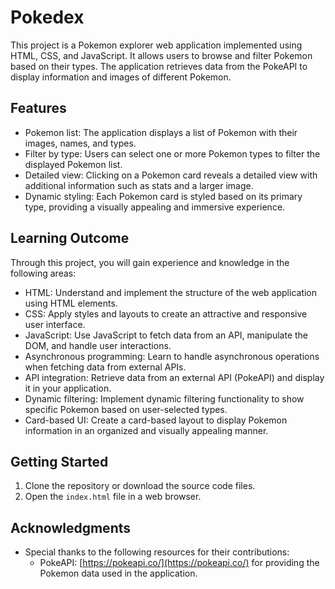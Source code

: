 # Pokedex

This project is a Pokemon explorer web application implemented using HTML, CSS, and JavaScript. It allows users to browse and filter Pokemon based on their types. The application retrieves data from the PokeAPI to display information and images of different Pokemon.

## Features

- Pokemon list: The application displays a list of Pokemon with their images, names, and types.
- Filter by type: Users can select one or more Pokemon types to filter the displayed Pokemon list.
- Detailed view: Clicking on a Pokemon card reveals a detailed view with additional information such as stats and a larger image.
- Dynamic styling: Each Pokemon card is styled based on its primary type, providing a visually appealing and immersive experience.

## Learning Outcome

Through this project, you will gain experience and knowledge in the following areas:

- HTML: Understand and implement the structure of the web application using HTML elements.
- CSS: Apply styles and layouts to create an attractive and responsive user interface.
- JavaScript: Use JavaScript to fetch data from an API, manipulate the DOM, and handle user interactions.
- Asynchronous programming: Learn to handle asynchronous operations when fetching data from external APIs.
- API integration: Retrieve data from an external API (PokeAPI) and display it in your application.
- Dynamic filtering: Implement dynamic filtering functionality to show specific Pokemon based on user-selected types.
- Card-based UI: Create a card-based layout to display Pokemon information in an organized and visually appealing manner.

## Getting Started

1. Clone the repository or download the source code files.
2. Open the `index.html` file in a web browser.

## Acknowledgments

- Special thanks to the following resources for their contributions:
  - PokeAPI: [https://pokeapi.co/](https://pokeapi.co/) for providing the Pokemon data used in the application.